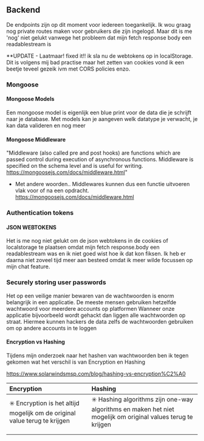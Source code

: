 ## Backend
De endpoints zijn op dit moment voor iedereen toegankelijk. Ik wou graag nog private routes maken voor gebruikers die zijn ingelogd. Maar dit is me 'nog' niet gelukt vanwege het probleem dat mijn fetch response body een readablestream is


**UPDATE - Laatmaar! fixed it!! ik sla nu de webtokens op in localStorage. Dit is volgens mij bad practise maar het zetten van cookies vond ik een beetje teveel gezeik ivm met CORS policies enzo.


### Mongoose

#### Mongoose Models
Een mongoose model is eigenlijk een blue print voor de data die je schrijft naar je database. Met models kan je aangeven welk datatype je verwacht, je kan data valideren en nog meer

#### Mongoose Middleware
"Middleware (also called pre and post hooks) are functions which are passed control during execution of asynchronous functions. Middleware is specified on the schema level and is useful for writing. https://mongoosejs.com/docs/middleware.html"

- Met andere woorden.. Middlewares kunnen dus een functie uitvoeren vlak voor of na een opdracht. https://mongoosejs.com/docs/middleware.html

### Authentication tokens

#### JSON WEBTOKENS
Het is me nog niet gelukt om de json webtokens in de cookies of localstorage te plaatsen omdat mijn fetch response.body een readablestream was en ik niet goed wist hoe ik dat kon fiksen. Ik heb er daarna niet zoveel tijd meer aan besteed omdat ik meer wilde focussen op mijn chat feature.


### Securely storing user passwords

Het op een veilige manier bewaren van de wachtwoorden is enorm belangrijk in een applicatie.
De meeste mensen gebruiken hetzelfde wachtwoord voor meerdere accounts op platformen
Wanneer onze applicatie bijvoorbeeld wordt gehackt dan liggen alle wachtwoorden op straat.
Hiermee kunnen hackers de data zelfs de wachtwoorden gebruiken om op andere accounts in te loggen

#### Encryption vs Hashing

Tijdens mijn onderzoek naar het hashen van wachtwoorden ben ik tegen gekomen wat het verschil is van Encryption en Hashing


https://www.solarwindsmsp.com/blog/hashing-vs-encryption%C2%A0

| Encryption                                                                                      | Hashing                                                                                                                           |
| :---------------------------------------------------------------------------------------------- | :-------------------------------------------------------------------------------------------------------------------------------- |
| :eight_spoked_asterisk: Encryption is het altijd mogelijk om de original value terug te krijgen | :eight_spoked_asterisk: Hashing algorithms zijn one-way algorithms en maken het niet mogelijk om original values terug te krijgen |
|                                                                                                 |                                                                                                                                   |
|                                                                                                 |                                                                                                                                   |
